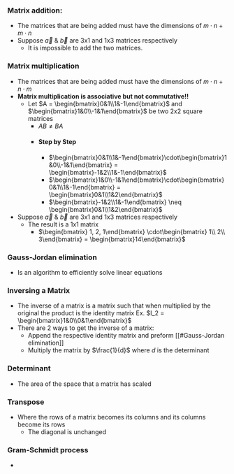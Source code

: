 ### Matrix addition:
- The matrices that are being added must have the dimensions of $m\cdot n+m\cdot n$
- Suppose $\vec{a}$ $\&$ $\vec{b}$ are 3x1 and 1x3 matrices respectively
	- It is impossible to add the two matrices.

### Matrix multiplication
- The matrices that are being added must have the dimensions of $m\cdot n+n\cdot m$
- **Matrix multiplication is associative but not commutative!!**
	- Let $A = \begin{bmatrix}0&1\\1&-1\end{bmatrix}$ and $\begin{bmatrix}1&0\\-1&1\end{bmatrix}$ be two 2x2 square matrices
		- $AB \neq BA$ 
		- #### Step by Step
			- $\begin{bmatrix}0&1\\1&-1\end{bmatrix}\cdot\begin{bmatrix}1&0\\-1&1\end{bmatrix} = \begin{bmatrix}-1&2\\1&-1\end{bmatrix}$
			- $\begin{bmatrix}1&0\\-1&1\end{bmatrix}\cdot\begin{bmatrix}0&1\\1&-1\end{bmatrix} = \begin{bmatrix}0&1\\1&2\end{bmatrix}$
			- $\begin{bmatrix}-1&2\\1&-1\end{bmatrix} \neq \begin{bmatrix}0&1\\1&2\end{bmatrix}$
-  Suppose $\vec{a}$ $\&$ $\vec{b}$ are 3x1 and 1x3 matrices respectively
	- The result is a 1x1 matrix
		- $\begin{bmatrix} 1, 2, 1\end{bmatrix} \cdot\begin{bmatrix}  1\\ 2\\ 3\end{bmatrix} = \begin{bmatrix}14\end{bmatrix}$

### Gauss-Jordan elimination
- Is an algorithm to efficiently solve linear equations

### Inversing a Matrix
- The inverse of a matrix is a matrix such that when multiplied by the original the product is the identity matrix Ex. $I_2 = \begin{bmatrix}1&0\\0&1\end{bmatrix}$
- There are 2 ways to get the inverse of a matrix:
	- Append the respective identity matrix and preform [[#Gauss-Jordan elimination]]
	- Multiply the matrix by $\frac{1}{d}$ where $d$ is the determinant

### Determinant
- The area of the space that a matrix has scaled

### Transpose
- Where the rows of a matrix becomes its columns and its columns become its rows
	- The diagonal is unchanged

### Gram-Schmidt process
- 
